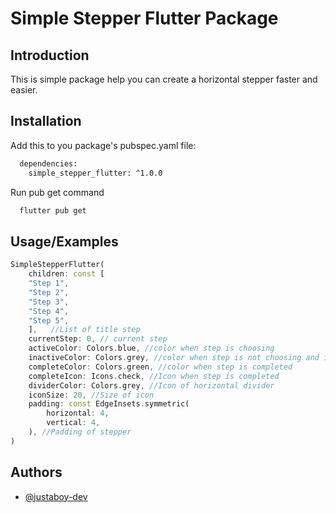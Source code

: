 
# Simple Stepper Flutter Package

## Introduction

This is simple package help you can create a horizontal stepper faster and easier.
## Installation

Add this to you package's pubspec.yaml file:

```bash
  dependencies:
    simple_stepper_flutter: ^1.0.0
```

Run pub get command

```bash
  flutter pub get
```

## Usage/Examples

```dart
SimpleStepperFlutter(
    children: const [
    "Step 1",
    "Step 2",
    "Step 3",
    "Step 4",
    "Step 5",
    ],   //List of title step
    currentStep: 0, // current step
    activeColor: Colors.blue, //color when step is choosing
    inactiveColor: Colors.grey, //color when step is not choosing and incomplete
    completeColor: Colors.green, //color when step is completed
    completeIcon: Icons.check, //Icon when step is completed
    dividerColor: Colors.grey, //Icon of horizontal divider
    iconSize: 20, //Size of icon
    padding: const EdgeInsets.symmetric(
        horizontal: 4,
        vertical: 4,
    ), //Padding of stepper
)
```
## Authors

- [@justaboy-dev](https://www.github.com/justaboy-dev)